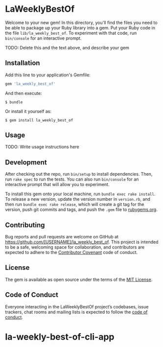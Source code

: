 # LaWeeklyBestOf

Welcome to your new gem! In this directory, you'll find the files you need to be able to package up your Ruby library into a gem. Put your Ruby code in the file `lib/la_weekly_best_of`. To experiment with that code, run `bin/console` for an interactive prompt.

TODO: Delete this and the text above, and describe your gem

## Installation

Add this line to your application's Gemfile:

```ruby
gem 'la_weekly_best_of'
```

And then execute:

    $ bundle

Or install it yourself as:

    $ gem install la_weekly_best_of

## Usage

TODO: Write usage instructions here

## Development

After checking out the repo, run `bin/setup` to install dependencies. Then, run `rake spec` to run the tests. You can also run `bin/console` for an interactive prompt that will allow you to experiment.

To install this gem onto your local machine, run `bundle exec rake install`. To release a new version, update the version number in `version.rb`, and then run `bundle exec rake release`, which will create a git tag for the version, push git commits and tags, and push the `.gem` file to [rubygems.org](https://rubygems.org).

## Contributing

Bug reports and pull requests are welcome on GitHub at https://github.com/[USERNAME]/la_weekly_best_of. This project is intended to be a safe, welcoming space for collaboration, and contributors are expected to adhere to the [Contributor Covenant](http://contributor-covenant.org) code of conduct.

## License

The gem is available as open source under the terms of the [MIT License](https://opensource.org/licenses/MIT).

## Code of Conduct

Everyone interacting in the LaWeeklyBestOf project’s codebases, issue trackers, chat rooms and mailing lists is expected to follow the [code of conduct](https://github.com/[USERNAME]/la_weekly_best_of/blob/master/CODE_OF_CONDUCT.md).
# la-weekly-best-of-cli-app
